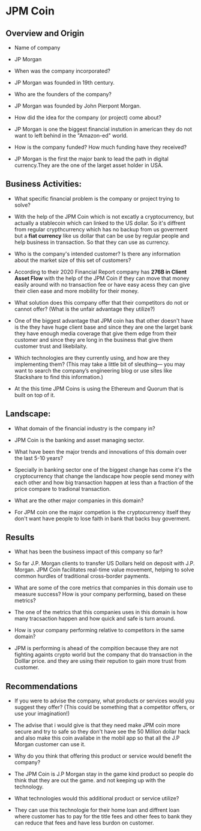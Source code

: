 

# **JPM Coin**

## Overview and Origin

* Name of company

* JP Morgan

* When was the company incorporated?

* JP Morgan was founded in 19th century.

* Who are the founders of the company?

* JP Morgan was founded by John Pierpont Morgan.

* How did the idea for the company (or project) come about?

* JP Morgan is one the biggest financial instution in american they do not want to left behind in the "Amazon-ed" world.

* How is the company funded? How much funding have they received?

* JP Morgan is the first the major bank to lead the path in digital currency.They are the one of the larget asset holder in USA.

## Business Activities:

* What specific financial problem is the company or project trying to solve?

* With the help of the JPM Coin  which is not excatly a cryptocurrency, but actually a stablecoin which can linked to the US dollar.
So it's diffrent from regular crypthcurrency which has no backup from us goverment but a **fiat currency** like us dollar that can 
be use by regular people and help business in transaction. So that they can use as currency. 

* Who is the company's intended customer?  Is there any information about the market size of this set of customers?

* According to their 2020 Financial Report company has **276B in Client Asset Flow** with the help of the JPM Coin if they can move that money easily around with no transaction fee or have easy acess they can give their clien ease and more mobility for their money. 


* What solution does this company offer that their competitors do not or cannot offer? (What is the unfair advantage they utilize?)

* One of the biggest advantage that JPM coin has that other doesn't have is the they have huge client base and since they are one the larget bank they have enough media coverage that give them  edge from their customer and since they are long in the business that give them customer trust and likebilaity.

* Which technologies are they currently using, and how are they implementing them? (This may take a little bit of sleuthing–– you may want to search the company’s engineering blog or use sites like Stackshare to find this information.)

* At the this time JPM Coins  is using the Ethereum and Quorum that is built on top of it.

## Landscape:

* What domain of the financial industry is the company in?

* JPM Coin is the banking and asset managing sector. 

* What have been the major trends and innovations of this domain over the last 5-10 years?

* Specially in banking sector one of the biggest change has come it's the cryptocurrency that change the landscape how people send money with each other and how big transaction happen at less than a fraction of the price compare to tradional transaction. 

* What are the other major companies in this domain?

* For JPM coin one the major competion is the cryptocurrency itself they don't want have people to lose faith in bank that backs buy goverment.   

## Results

* What has been the business impact of this company so far?

* So far J.P. Morgan clients to transfer US Dollars held on deposit with J.P. Morgan. JPM Coin facilitates real-time value movement, helping to solve common hurdles of traditional cross-border payments.

* What are some of the core metrics that companies in this domain use to measure success? How is your company performing, based on these metrics?

* The one of the metrics that this companies uses in this domain is how many tracsaction happen and how quick and safe is turn around. 

* How is your company performing relative to competitors in the same domain?

* JPM is performing is ahead of the compition because they are not fighting againts crypto world but the company that do transaction in the Dolllar price. and they are using their repution to gain more trust from customer.
 

## Recommendations

* If you were to advise the company, what products or services would you suggest they offer? (This could be something that a competitor offers, or use your imagination!)

* The advise that i would give is that they need make JPM coin more secure and try to safe so they don't have see the 50 Million dollar hack and also make this coin availabe in the mobil app so that all the J.P Morgan customer can use it.

* Why do you think that offering this product or service would benefit the company?

* The JPM Coin is J.P Morgan stay in the game kind product so people do think that they are out the game. and not keeping up with the technology.

* What technologies would this additional product or service utilize?

* They can use this technologie for their home loan and diffrent loan where customer has to pay for the title fees and other fees to bank they can reduce that fees and have less burdon on customer.


